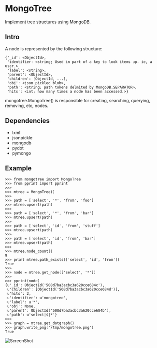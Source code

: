 MongoTree
=========

Implement tree structures using MongoDB. 

Intro
-----

A node is represented by the following structure:

    {'_id': <ObjectId>,
     'identifier: <string; Used in part of a key to look items up. ie, a user.>
     'label': <string>,
     'parent': <ObjectId>,
     'children': [ObjectId, ...],
     'obj': <json pickled blob>,
     'path': <string; path tokens delmited by MongoDB.SEPARATOR>,
     'hits': <int; how many times a node has been accessed.>}
    
mongotree.MongoTree() is responsible for creating, searching, querying,
removing, etc, nodes.

Dependencies
------------
- lxml
- jsonpickle
- mongodb
- pydot
- pymongo

Example
-------

    >>> from mongotree import MongoTree
    >>> from pprint import pprint
    >>> 
    >>> mtree = MongoTree()
    >>> 
    >>> path = ['select', '*', 'from', 'foo']
    >>> mtree.upsert(path)
    >>> 
    >>> path = ['select', '*', 'from', 'bar']
    >>> mtree.upsert(path)
    >>> 
    >>> path = ['select', 'id', 'from', 'stuff']
    >>> mtree.upsert(path)
    >>> 
    >>> path = ['select', 'id', 'from', 'bar']
    >>> mtree.upsert(path)
    >>>
    >>> mtree.node_count()
    9
    >>> print mtree.path_exists(['select', 'id', 'from'])
    True
    >>>
    >>> node = mtree.get_node(['select', '*'])
    >>>
    >>> pprint(node)
    {u'_id': ObjectId('508d7ba3acbc3a620cce684c'),
     u'children': [ObjectId('508d7ba3acbc3a620cce684d')],
     u'hits': 2,
     u'identifier': u'mongotree',
     u'label': u'*',
     u'obj': None,
     u'parent': ObjectId('508d7ba3acbc3a620cce684b'),
     u'path': u'select|$|*'}
    >>> 
    >>> graph = mtree.get_dotgraph()
    >>> graph.write_png('/tmp/mongotree.png')
    True
    
![ScreenShot](https://raw.github.com/LyleScott/pyMongoTree/master/docs/mongotree.png)